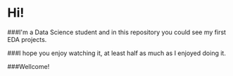 # Hi!

###I'm a Data Science student and in this repository you could see my first EDA projects.

###I hope you enjoy watching it, at least half as much as I enjoyed doing it.

###Wellcome!


